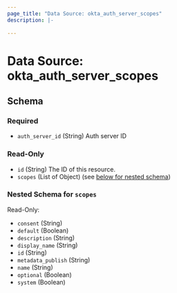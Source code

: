 ```yaml
---
page_title: "Data Source: okta_auth_server_scopes"
description: |-
  
---
```


# Data Source: okta_auth_server_scopes





<!-- schema generated by tfplugindocs -->
## Schema

### Required

- `auth_server_id` (String) Auth server ID

### Read-Only

- `id` (String) The ID of this resource.
- `scopes` (List of Object) (see [below for nested schema](#nestedatt--scopes))

<a id="nestedatt--scopes"></a>
### Nested Schema for `scopes`

Read-Only:

- `consent` (String)
- `default` (Boolean)
- `description` (String)
- `display_name` (String)
- `id` (String)
- `metadata_publish` (String)
- `name` (String)
- `optional` (Boolean)
- `system` (Boolean)


